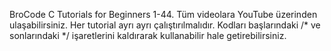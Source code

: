 BroCode C Tutorials for Beginners 1-44. Tüm videolara YouTube üzerinden ulaşabilirsiniz.
Her tutorial ayrı ayrı çalıştırılmalıdır. Kodları başlarındaki /* ve sonlarındaki */ işaretlerini kaldırarak kullanabilir hale getirebilirsiniz. 
